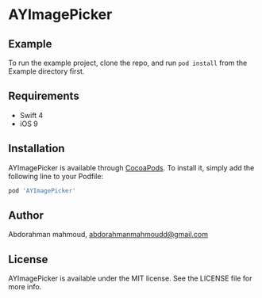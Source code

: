 # AYImagePicker

<!--[![CI Status](http://img.shields.io/travis/abdorahmanmahmoudd/AYImagePicker.svg?style=flat)](https://travis-ci.org/abdorahmanmahmoudd/AYImagePicker)-->
<!--[![Version](https://img.shields.io/cocoapods/v/AYImagePicker.svg?style=flat)](http://cocoapods.org/pods/AYImagePicker)-->
<!--[![License](https://img.shields.io/cocoapods/l/AYImagePicker.svg?style=flat)](http://cocoapods.org/pods/AYImagePicker)-->
<!--[![Platform](https://img.shields.io/cocoapods/p/AYImagePicker.svg?style=flat)](http://cocoapods.org/pods/AYImagePicker)-->

## Example

To run the example project, clone the repo, and run `pod install` from the Example directory first.

## Requirements
* Swift 4
* iOS 9

## Installation

AYImagePicker is available through [CocoaPods](http://cocoapods.org). To install
it, simply add the following line to your Podfile:

```ruby
pod 'AYImagePicker'
```

## Author

Abdorahman mahmoud, abdorahmanmahmoudd@gmail.com

## License

AYImagePicker is available under the MIT license. See the LICENSE file for more info.
